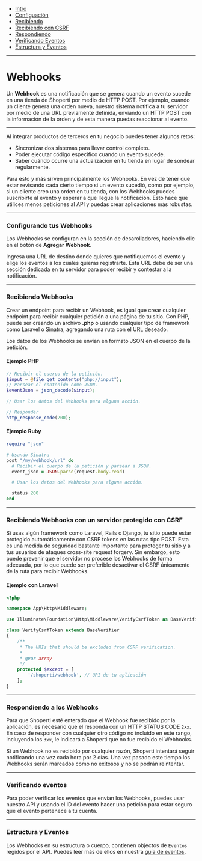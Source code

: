 - [Intro](#intro)
- [Configuación](#configuracion)
- [Recibiendo](#recibiendo)
- [Recibiendo con CSRF](#recibiendo-csrf)
- [Respondiendo](#respondiendo)
- [Verificando Eventos](#verificando-eventos)
- [Estructura y Eventos](#estrucura-y-eventos)

***

<a name="intro"></a>
# Webhooks

Un **Webhook** es una notificación que se genera cuando un evento sucede en una tienda de Shoperti por medio de HTTP POST. Por ejemplo, cuando un cliente genera una orden nueva, nuestro sistema notifica a tu servidor por medio de una URL previamente definida, enviando un HTTP POST con la información de la orden y de esta manera puedas reaccionar al evento.

---

Al integrar productos de terceros en tu negocio puedes tener algunos retos:

- Sincronizar dos sistemas para llevar control completo.
- Poder ejecutar código específico cuando un evento sucede.
- Saber cuándo ocurre una actualización en tu tienda en lugar de sondear regularmente.

Para esto y más sirven principalmente los Webhooks. En vez de tener que estar revisando cada cierto tiempo si un evento sucedió, como por ejemplo, si un cliente creo una orden en tu tienda, con los Webhooks puedes suscribirte al evento y esperar a que llegue la notificación. Esto hace que utilices menos peticiones al API y puedas crear aplicaciones más robustas.

---

<a name="configuracion"></a>
### Configurando tus Webhooks

Los Webhooks se configuran en la sección de desarolladores, haciendo clic en el botón de **Agregar Webhook**.

Ingresa una URL de destino donde quieres que notifiquemos el evento y elige los eventos a los cuales quieras registrarte. Esta URL debe de ser una sección dedicada en tu servidor para poder recibir y contestar a la notificación.

---

<a name="recibiendo"></a>
### Recibiendo Webhooks

Crear un endpoint para recibir un Webhook, es igual que crear cualquier endpoint para recibir cualquier petición a una página de tu sitio. Con PHP, puede ser creando un archivo **.php** o usando cualquier tipo de framework como Laravel o Sinatra, agregando una ruta con el URL deseado.

Los datos de los Webhooks se envían en formato JSON en el cuerpo de la petición.

#### Ejemplo PHP
```php
// Recibir el cuerpo de la petición.
$input = @file_get_contents("php://input");
// Parsear el contenido como JSON.
$eventJson = json_decode($input);

// Usar los datos del Webhooks para alguna acción.

// Responder
http_response_code(200);
```

#### Ejemplo Ruby
```ruby
require "json"

# Usando Sinatra
post "/my/webhook/url" do
  # Recibir el cuerpo de la petición y parsear a JSON.
  event_json = JSON.parse(request.body.read)

  # Usar los datos del Webhooks para alguna acción.

  status 200
end
```

---

<a name="recibiendo-csrf"></a>
### Recibiendo Webhooks con un servidor protegido con CSRF

Si usas algún framework como Laravel, Rails o Django, tu sitio puede estar protegido automáticamente con CSRF tokens en las rutas tipo POST. Esta es una medida de seguridad bastante importante para proteger tu sitio y a tus usuarios de ataques cross-site request forgery. Sin embargo, esto puede prevenir que el servidor no procese los Webhooks de forma adecuada, por lo que puede ser preferible desactivar el CSRF únicamente de la ruta para recibir Webhooks.

#### Ejemplo con Laravel
```php
<?php

namespace App\Http\Middleware;

use Illuminate\Foundation\Http\Middleware\VerifyCsrfToken as BaseVerifier;

class VerifyCsrfToken extends BaseVerifier
{
    /**
     * The URIs that should be excluded from CSRF verification.
     *
     * @var array
     */
    protected $except = [
        '/shoperti/webhook', // URI de tu aplicación
    ];
}
```

---

<a name="respondiendo"></a>
### Respondiendo a los Webhooks

Para que Shoperti esté enterado que el Webhook fue recibido por la aplicación, es necesario que el responda con un HTTP STATUS CODE `2xx`. En caso de responder con cualquier otro código no incluido en este rango, incluyendo los `3xx`, le indicará a Shoperti que no fue recibido el Webhooks.

Si un Webhook no es recibido por cualquier razón, Shoperti intentará seguir notificando una vez cada hora por 2 días. Una vez pasado este tiempo los Webhooks serán marcados como no exitosos y no se podrán reintentar.


---

<a name="verificando-eventos"></a>
### Verificando eventos

Para poder verificar los eventos que envían los Webhooks, puedes usar nuestro API y usando el ID del evento hacer una petición para estar seguro que el evento pertenece a tu cuenta.

---

<a name="estrucura-y-eventos"></a>
### Estructura y Eventos

Los Webhooks en su estructura o cuerpo, contienen objectos de `Eventos` regidos por el API. Puedes leer más de ellos en nuestra [guía de eventos](/ayuda/desarrolladores/api/v1/eventos).
